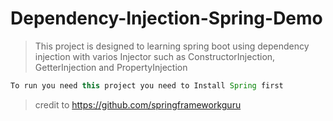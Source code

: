 # Dependency-Injection-Spring-Demo
> This project is designed to learning spring boot using dependency injection with varios Injector such as ConstructorInjection, GetterInjection and 
 PropertyInjection
```java
To run you need this project you need to Install Spring first
```
> credit to https://github.com/springframeworkguru
